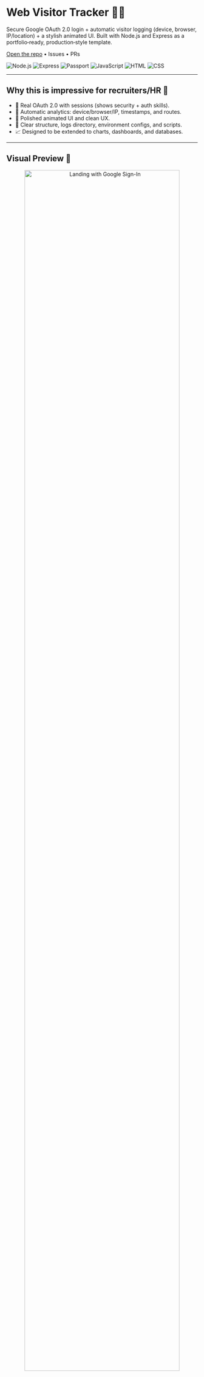 # Web Visitor Tracker 🚀👀

Secure Google OAuth 2.0 login + automatic visitor logging (device, browser, IP/location) + a stylish animated UI. Built with Node.js and Express as a portfolio‑ready, production‑style template.

[Open the repo](https://github.com/AshmitThakur23/Web-Visitor-Tracker-) • Issues • PRs

![Node.js](https://img.shields.io/badge/Node.js-18%2B-339933?logo=node.js&logoColor=white)
![Express](https://img.shields.io/badge/Express.js-Server-000000?logo=express&logoColor=white)
![Passport](https://img.shields.io/badge/Passport-Google%20OAuth%202.0-34E27A?logo=passport&logoColor=white)
![JavaScript](https://img.shields.io/badge/JavaScript-79.8%25-F7DF1E?logo=javascript&logoColor=black)
![HTML](https://img.shields.io/badge/HTML-10.7%25-E34F26?logo=html5&logoColor=white)
![CSS](https://img.shields.io/badge/CSS-9.5%25-1572B6?logo=css3&logoColor=white)

---

## Why this is impressive for recruiters/HR 🌟

- 🔐 Real OAuth 2.0 with sessions (shows security + auth skills).
- 🧭 Automatic analytics: device/browser/IP, timestamps, and routes.
- 🎨 Polished animated UI and clean UX.
- 🧰 Clear structure, logs directory, environment configs, and scripts.
- 📈 Designed to be extended to charts, dashboards, and databases.

---

## Visual Preview 🎥

<p align="center">
  <img src="./Screenshot%202025-10-23%20224623.png" alt="Landing with Google Sign-In" width="90%" />
  <br/>
  <em>Elegant landing page with Google Sign‑In and subtle animations.</em>
</p>

<p align="center">
  <img src="./Screenshot%202025-10-23%20224804.png" alt="Authenticated dashboard" width="90%" />
  <br/>
  <em>Authenticated dashboard after OAuth — shows profile and quick actions.</em>
</p>

<p align="center">
  <img src="./Screenshot%202025-10-23%20224813.png" alt="Visitor logs" width="90%" />
  <br/>
  <em>Visit logs: timestamp, user, device/browser, IP/location.</em>
</p>

<p align="center">
  <img src="./Screenshot%202025-10-23%20225750.png" alt="UI interactions and motion" width="90%" />
  <br/>
  <em>Refined interactions and motion for a modern, professional feel.</em>
</p>

## Tech at a glance 🛠️

- Backend: Node.js + Express
- Auth: Passport + Google OAuth 2.0
- UI: Vanilla HTML/CSS/JS with animations (served from `public/`)
- Logging: File‑based logs under `logs/` (easy to swap for DB)
- Config: `.env`

### Language composition
```mermaid
pie title Language split
  "JavaScript (79.8%)" : 79.8
  "HTML (10.7%)" : 10.7
  "CSS (9.5%)" : 9.5
```

---

## Architecture 🧭

```mermaid
flowchart LR
  A[Browser] -- Sign In --> B((Google OAuth 2.0))
  B --> C[Express + Passport]
  C -->|Create Session| D[Session Store]
  C -->|UA/IP Parse| E[Visitor Logger]
  E -->|Append| F[(logs/)]
  C --> G[Public UI]
```

- Middleware reads User‑Agent and IP (and can enrich with geolocation).
- Logs are append‑only files (rotate daily) and ready for analytics ingestion.

---

## Project structure 📁

```
Web-Visitor-Tracker-/
├─ logs/                   # Visit logs (append-only)
├─ node_modules/
├─ public/                 # Static UI (HTML/CSS/JS)
├─ src/                    # Express app, routes, auth, logger
├─ .env                    # Local environment variables
├─ README.md
├─ package.json
├─ package-lock.json
├─ Screenshot 2025-10-23 224623.png
├─ Screenshot 2025-10-23 224804.png
├─ Screenshot 2025-10-23 224813.png
└─ Screenshot 2025-10-23 225750.png
```

---

## Quick start 🚀

1) Clone and install
```bash
git clone https://github.com/AshmitThakur23/Web-Visitor-Tracker-.git
cd Web-Visitor-Tracker-
npm install
```

2) Create a Google OAuth Client
- Open the [Google Cloud Console](https://console.cloud.google.com/).
- Create OAuth 2.0 credentials (Web application).
- Authorized redirect URI (local):
  - http://localhost:3000/auth/google/callback

3) Configure `.env`
```dotenv
PORT=3000
SESSION_SECRET=super-secure-session-secret

GOOGLE_CLIENT_ID=your_google_client_id
GOOGLE_CLIENT_SECRET=your_google_client_secret
GOOGLE_CALLBACK_URL=http://localhost:3000/auth/google/callback
```

4) Run
```bash
# if dev script exists (nodemon)
npm run dev

# or standard start
npm start
```
Open http://localhost:3000 and sign in with Google.

---

## Core routes 🔌

- GET `/` — Landing page
- GET `/dashboard` — Protected (requires Google login)
- GET `/auth/google` — Start OAuth
- GET `/auth/google/callback` — OAuth callback
- GET `/logout` — End session and redirect

---

## Visit logging 📘

```mermaid
sequenceDiagram
  participant U as User
  participant S as Server (Express)
  participant L as Logger
  U->>S: Request (UA + IP)
  S->>S: Session check (Google OAuth)
  S->>L: Extract UA, device, browser, IP, path, method
  L->>L: Write to logs/visit-YYYY-MM-DD.log
  S-->>U: Response (UI / JSON)
```

Logged fields (typical):
- `timestamp`, `userId/email` (if authenticated)
- `ip`, `userAgent`, parsed `device`/`browser`
- `method`, `path`, optional geolocation

---

## Security notes 🔒

- Keep `SESSION_SECRET` strong and private.
- Never commit real secrets (.env) to Git.
- Use HTTPS and secure cookies in production.
- Add rate‑limits and input sanitization for public routes.

---

## What I built and learned 💡

- Implemented Google OAuth 2.0 with robust session handling.
- Built a clean logging pipeline suitable for dashboards/analytics.
- Designed an animated, responsive UI that feels modern and welcoming.
- Structured the project for maintainability and future growth.

---

## Roadmap 🗺️

- [ ] Built‑in charts (Chart.js) for visits over time, device mix
- [ ] Admin log viewer with search and filters
- [ ] Log rotation + centralized storage (MongoDB/Postgres/ClickHouse)
- [ ] Dockerfile + CI/CD + production reverse proxy (Nginx)
- [ ] IP geolocation via ipinfo/MaxMind

---

## Hire‑me highlights 🙋‍♂️

- Security‑aware authentication and session management
- Practical analytics mindset and clean data logging
- Strong UI polish + attention to detail
- Clear documentation and developer experience

---

## Contact

- Author: [Ashmit Thakur](https://github.com/AshmitThakur23)
- Repo: [Web Visitor Tracker](https://github.com/AshmitThakur23/Web-Visitor-Tracker-)

If you find this template helpful, please ⭐ the repository. It helps recruiters discover it too! ✨
